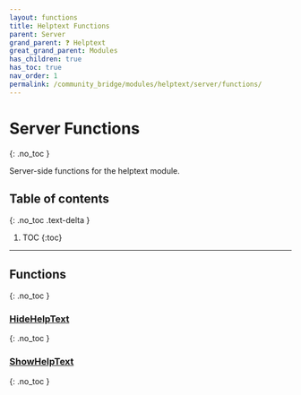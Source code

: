 ```yaml
---
layout: functions
title: Helptext Functions
parent: Server
grand_parent: ❓ Helptext
great_grand_parent: Modules
has_children: true
has_toc: true
nav_order: 1
permalink: /community_bridge/modules/helptext/server/functions/
---
```


# Server Functions
{: .no_toc }

Server-side functions for the helptext module.

## Table of contents
{: .no_toc .text-delta }

1. TOC
{:toc}

---
## Functions
{: .no_toc }


### [HideHelpText](HideHelpText)
{: .no_toc }

### [ShowHelpText](ShowHelpText)
{: .no_toc }


